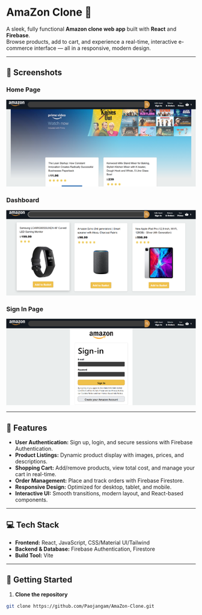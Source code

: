 # AmaZon Clone 🛒

A sleek, fully functional **Amazon clone web app** built with **React** and **Firebase**.  
Browse products, add to cart, and experience a real-time, interactive e-commerce interface — all in a responsive, modern design.

---

## 📸 Screenshots

### Home Page
![Home](public/Dashboard1.png)

### Dashboard
![Dashboard](public/Dashboard2.png)

### Sign In Page
![Sign In](public/SignIn.png)

---

## 🌟 Features

- **User Authentication:** Sign up, login, and secure sessions with Firebase Authentication.  
- **Product Listings:** Dynamic product display with images, prices, and descriptions.  
- **Shopping Cart:** Add/remove products, view total cost, and manage your cart in real-time.  
- **Order Management:** Place and track orders with Firebase Firestore.  
- **Responsive Design:** Optimized for desktop, tablet, and mobile.  
- **Interactive UI:** Smooth transitions, modern layout, and React-based components.

---

## 💻 Tech Stack

- **Frontend:** React, JavaScript, CSS/Material UI/Tailwind  
- **Backend & Database:** Firebase Authentication, Firestore  
- **Build Tool:** Vite  

---

## 🚀 Getting Started

1. **Clone the repository**
```bash
git clone https://github.com/Paojangam/AmaZon-Clone.git
